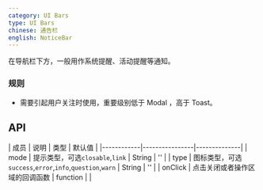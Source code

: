 ```yaml
---
category: UI Bars
type: UI Bars
chinese: 通告栏
english: NoticeBar
---
```


在导航栏下方，一般用作系统提醒、活动提醒等通知。

### 规则
- 需要引起用户关注时使用，重要级别低于 Modal ，高于 Toast。

## API

| 成员        | 说明           | 类型         | 默认值       |
|------------|----------------|--------------|
| mode    | 提示类型，可选`closable`,`link`   | String |  ''  |
| type    | 图标类型，可选`success`,`error`,`info`,`question`,`warn`  | String |  ''  |
| onClick    | 点击关闭或者操作区域的回调函数        | function |   |

